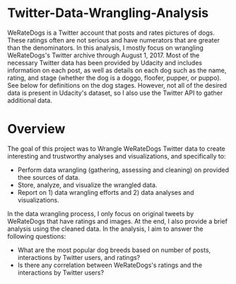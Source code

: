 # Twitter-Data-Wrangling-Analysis

WeRateDogs is a Twitter account that posts and rates pictures of dogs. These ratings often are not serious and have numerators that are greater than the denominators. In this analysis, I mostly focus on wrangling WeRateDogs's Twitter archive through August 1, 2017. Most of the necessary Twitter data has been provided by Udacity and includes information on each post, as well as details on each dog such as the name, rating, and stage (whether the dog is a doggo, floofer, pupper, or puppo). See below for definitions on the dog stages. However, not all of the desired data is present in Udacity's dataset, so I also use the Twitter API to gather additional data.

# Overview
The goal of this project was to Wrangle WeRateDogs Twitter data to create interesting and trustworthy analyses and visualizations, and specifically to:

  * Perform data wrangling (gathering, assessing and cleaning) on provided thee sources of data.
  * Store, analyze, and visualize the wrangled data.
  * Report on 1) data wrangling efforts and 
            2) data analyses and visualizations.

In the data wrangling process, I only focus on original tweets by WeRateDogs that have ratings and images. At the end, I also provide a brief analysis using the cleaned data. In the analysis, I aim to answer the following questions:
  * What are the most popular dog breeds based on number of posts, interactions by Twitter users, and ratings?
  * Is there any correlation between WeRateDogs's ratings and the interactions by Twitter users?
